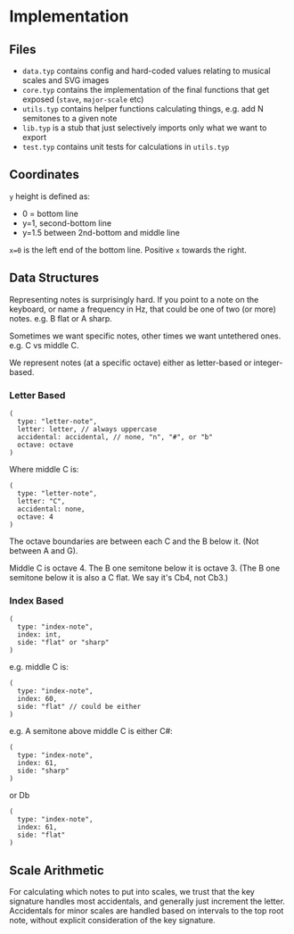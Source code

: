 # Implementation

## Files

* `data.typ` contains config and hard-coded values relating to musical scales and SVG images
* `core.typ` contains the implementation of the final functions that get exposed (`stave`, `major-scale` etc)
* `utils.typ` contains helper functions calculating things, e.g. add N semitones to a given note
* `lib.typ` is a stub that just selectively imports only what we want to export
* `test.typ` contains unit tests for calculations in `utils.typ`

## Coordinates

`y` height is defined as:

- 0 = bottom line
- y=1, second-bottom line
- y=1.5 between 2nd-bottom and middle line

`x=0` is the left end of the bottom line. Positive `x` towards the right.

## Data Structures

Representing notes is surprisingly hard.
If you point to a note on the keyboard, or name a frequency in Hz, that could be one of two (or more) notes. e.g. B flat or A sharp.

Sometimes we want specific notes, other times we want untethered ones. e.g. C vs middle C.

We represent notes (at a specific octave) either as letter-based or integer-based.

### Letter Based

```
(
  type: "letter-note",
  letter: letter, // always uppercase
  accidental: accidental, // none, "n", "#", or "b"
  octave: octave
)
```

Where middle C is:

```
(
  type: "letter-note",
  letter: "C",
  accidental: none,
  octave: 4
)
```

The octave boundaries are between each C and the B below it. (Not between A and G).

Middle C is octave 4. The B one semitone below it is octave 3.
(The B one semitone below it is also a C flat. We say it's Cb4, not Cb3.)

### Index Based

```
(
  type: "index-note",
  index: int,
  side: "flat" or "sharp"
)
```

e.g. middle C is:

```
(
  type: "index-note",
  index: 60,
  side: "flat" // could be either
)
```

e.g. A semitone above middle C is either C#:

```
(
  type: "index-note",
  index: 61,
  side: "sharp"
)
```

or Db

```
(
  type: "index-note",
  index: 61,
  side: "flat"
)
```


## Scale Arithmetic

For calculating which notes to put into scales, we trust that the key signature handles most accidentals, and generally just increment the letter.
Accidentals for minor scales are handled based on intervals to the top root note, without explicit consideration of the key signature.
